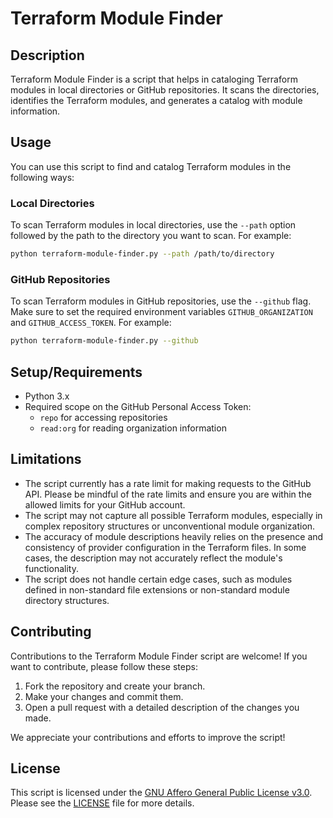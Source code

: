 # Terraform Module Finder

## Description
Terraform Module Finder is a script that helps in cataloging Terraform modules in local directories or GitHub repositories. It scans the directories, identifies the Terraform modules, and generates a catalog with module information.

## Usage
You can use this script to find and catalog Terraform modules in the following ways:

### Local Directories
To scan Terraform modules in local directories, use the `--path` option followed by the path to the directory you want to scan. For example:

```bash
python terraform-module-finder.py --path /path/to/directory
```

### GitHub Repositories
To scan Terraform modules in GitHub repositories, use the `--github` flag. Make sure to set the required environment variables `GITHUB_ORGANIZATION` and `GITHUB_ACCESS_TOKEN`. For example:

```bash
python terraform-module-finder.py --github
```


## Setup/Requirements
- Python 3.x
- Required scope on the GitHub Personal Access Token:
    - `repo` for accessing repositories
    - `read:org` for reading organization information

## Limitations
- The script currently has a rate limit for making requests to the GitHub API. Please be mindful of the rate limits and ensure you are within the allowed limits for your GitHub account.
- The script may not capture all possible Terraform modules, especially in complex repository structures or unconventional module organization.
- The accuracy of module descriptions heavily relies on the presence and consistency of provider configuration in the Terraform files. In some cases, the description may not accurately reflect the module's functionality.
- The script does not handle certain edge cases, such as modules defined in non-standard file extensions or non-standard module directory structures.


## Contributing
Contributions to the Terraform Module Finder script are welcome! If you want to contribute, please follow these steps:
1. Fork the repository and create your branch.
2. Make your changes and commit them.
3. Open a pull request with a detailed description of the changes you made.

We appreciate your contributions and efforts to improve the script!

## License
This script is licensed under the [GNU Affero General Public License v3.0](./gnu-agpl-v3.0.md). Please see the [LICENSE](./gnu-agpl-v3.0.md) file for more details.

